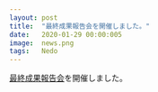 ```yaml
---
layout: post
title:  "最終成果報告会を開催しました。"
date:   2020-01-29 00:00:005
image:  news.png
tags:   Nedo
---
```


[最終成果報告会](https://robo-marc.github.io/final_report)を開催しました。
                                                                         
                                                                         
                                                                         
